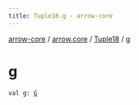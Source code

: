 ```yaml
---
title: Tuple18.g - arrow-core
---
```


[arrow-core](../../index.html) / [arrow.core](../index.html) / [Tuple18](index.html) / [g](./g.html)

# g

`val g: `[`G`](index.html#G)